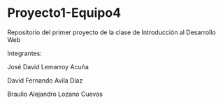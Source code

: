 # Proyecto1-Equipo4

Repositorio del primer proyecto de la clase de Introducción al Desarrollo Web

Integrantes:

José David Lemarroy Acuña

David Fernando Avila Díaz

Braulio Alejandro Lozano Cuevas
